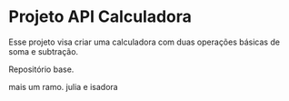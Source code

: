 # Projeto API Calculadora

Esse projeto visa criar uma calculadora com duas operações básicas de soma e subtração.

Repositório base.

mais um ramo.
julia e isadora